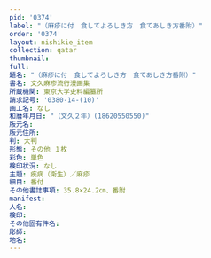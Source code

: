 ```yaml
---
pid: '0374'
label: "（麻疹に付　食してよろしき方　食てあしき方番附）"
order: '0374'
layout: nishikie_item
collection: qatar
thumbnail: 
full: 
題名: "（麻疹に付　食してよろしき方　食てあしき方番附）"
書名: 文久麻疹流行漫画集
所蔵機関: 東京大学史料編纂所
請求記号: '0380-14-(10)'
画工名: なし
和暦年月日: "（文久２年）(18620550550)"
版元名: 
版元住所: 
判: 大判
形態: その他 １枚
彩色: 単色
検印状況: なし
主題: 疾病（衛生）／麻疹
細目: 番付
その他書誌事項: 35.8×24.2㎝、番附
manifest: 
人名: 
検印: 
その他固有件名: 
彫師: 
地名: 
---
```

